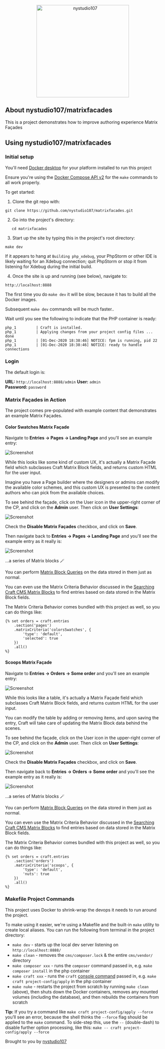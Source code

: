 <p align="center"><a href="https://craftcms.com/" target="_blank"><img width="300" height="300" src="https://nystudio107.com/img/site/nystudio107_submark.svg" alt="nystudio107"></a></p>

## About nystudio107/matrixfacades

This is a project demonstrates how to improve authoring experience Matrix Façades

## Using nystudio107/matrixfacades

### Initial setup

You'll need [Docker desktop](https://www.docker.com/products/docker-desktop) for your platform installed to run this project

Ensure you're using the [Docker Compose API v2](https://stackoverflow.com/questions/69464001/docker-compose-container-name-use-dash-instead-of-underscore/70295720#70295720) for the `make` commands to all work properly.

To get started:

1. Clone the git repo with:

```
git clone https://github.com/nystudio107/matrixfacades.git
```

2. Go into the project's directory:

```
   cd matrixfacades
```

3. Start up the site by typing this in the project's root directory:

```
make dev
```

If it appears to hang at `Building php_xdebug`, your PhpStorm or other IDE is likely waiting for an Xdebug connection;
quit PhpStorm or stop it from listening for Xdebug during the initial build.

4. Once the site is up and running (see below), navigate to:

```
http://localhost:8888
```

The first time you do `make dev` it will be slow, because it has to build all the Docker images.

Subsequent `make dev` commands will be much faster..

Wait until you see the following to indicate that the PHP container is ready:

```
php_1         | Craft is installed.
php_1         | Applying changes from your project config files ... done
php_1         | [01-Dec-2020 18:38:46] NOTICE: fpm is running, pid 22
php_1         | [01-Dec-2020 18:38:46] NOTICE: ready to handle connections
```

### Login

The default login is:

**URL:** `http://localhost:8888/admin`
**User:** `admin` \
**Password:** `password`

### Matrix Façades in Action

The project comes pre-populated with example content that demonstrates an example Matrix Façades.

#### Color Swatches Matrix Façade

Navigate to **Entries &rarr; Pages &rarr; Landing Page** and you'll see an example entry:

![Screenshot](./docs/img/entry-swatches-matrix-facade.png)

While this looks like some kind of custom UX, it's actually a Matrix Façade field which subclasses Craft Matrix Block
fields, and returns custom HTML for the user input.

Imagine you have a Page builder where the designers or admins can modify the available color schemes, and this custom UX
is presented to the content authors who can pick from the available choices.

To see behind the façade, click on the User icon in the upper-right corner of the CP, and click on the **Admin** user.
Then click on **User Settings**:

![Screenshot](./docs/img/user-disable-matrix-facades.png)

Check the **Disable Matrix Façades** checkbox, and click on **Save**.

Then navigate back to **Entries &rarr; Pages &rarr; Landing Page** and you'll see the example entry as it really is:

![Screenshot](./docs/img/entry-swatches-matrix-field.png)

...a series of Matrix blocks 🪄

You can perform [Matrix Block Queries](https://craftcms.com/docs/3.x/matrix-blocks.html) on the data stored in them just
as normal.

You can even use the Matrix Criteria Behavior discussed in
the [Searching Craft CMS Matrix Blocks](https://nystudio107.com/blog/searching-craft-cms-matrix-blocks) to find entries
based on data stored in the Matrix Block fields.

The Matrix Criteria Behavior comes bundled with this project as well, so you can do things like:

```twig
{% set orders = craft.entries
    .section('pages')
    .matrixCriteria('colorsSwatches', {
        'type': 'default',
        'selected': true
    })
    .all()
%}
```

#### Scoops Matrix Façade

Navigate to **Entries &rarr; Orders &rarr; Some order** and you'll see an example entry:

![Screenshot](./docs/img/entry-scoops-matrix-facade.png)

While this looks like a table, it's actually a Matrix Façade field which subclasses Craft Matrix Block fields, and
returns custom HTML for the user input.

You can modify the table by adding or removing items, and upon saving the entry, Craft will take care of updating the
Matrix Block data behind the scenes.

To see behind the façade, click on the User icon in the upper-right corner of the CP, and click on the **Admin** user.
Then click on **User Settings**:

![Screenshot](./docs/img/user-disable-matrix-facades.png)

Check the **Disable Matrix Façades** checkbox, and click on **Save**.

Then navigate back to **Entries &rarr; Orders &rarr; Some order** and you'll see the example entry as it really is:

![Screenshot](./docs/img/entry-scoops-matrix-field.png)

...a series of Matrix blocks 🪄

You can perform [Matrix Block Queries](https://craftcms.com/docs/3.x/matrix-blocks.html) on the data stored in them just
as normal.

You can even use the Matrix Criteria Behavior discussed in
the [Searching Craft CMS Matrix Blocks](https://nystudio107.com/blog/searching-craft-cms-matrix-blocks) to find entries
based on data stored in the Matrix Block fields.

The Matrix Criteria Behavior comes bundled with this project as well, so you can do things like:

```twig
{% set orders = craft.entries
    .section('orders')
    .matrixCriteria('scoops', {
        'type': 'default',
        'nuts': true
    })
    .all()
%}
```

### Makefile Project Commands

This project uses Docker to shrink-wrap the devops it needs to run around the project.

To make using it easier, we're using a Makefile and the built-in `make` utility to create local aliases. You can run the
following from terminal in the project directory:

- `make dev` - starts up the local dev server listening on `http://localhost:8888/`
- `make clean` - removes the `cms/composer.lock` & the entire `cms/vendor/` directory
- `make composer xxx` - runs the `composer` command passed in, e.g. `make composer install` in the php container
- `make craft xxx` - runs the `craft` [console command](https://craftcms.com/docs/3.x/console-commands.html) passed in,
  e.g. `make craft project-config/apply` in the php container
- `make nuke` - restarts the project from scratch by running `make clean` (above), then shuts down the Docker containers, removes any mounted volumes (including the database), and then rebuilds the containers from scratch

**Tip:** If you try a command like `make craft project-config/apply --force` you’ll see an error, because the shell thinks the `--force` flag should be applied to the `make` command. To side-step this, use the `--` (double-dash) to disable further option processing, like this: `make -- craft project-config/apply --force`

Brought to you by [nystudio107](https://nystudio107.com/)
